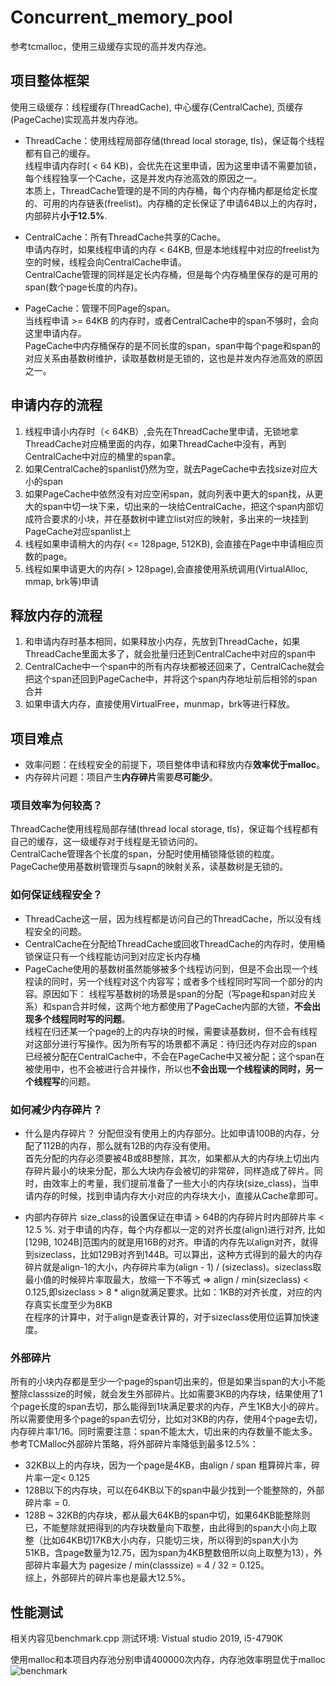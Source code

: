 # Concurrent_memory_pool
参考tcmalloc，使用三级缓存实现的高并发内存池。

## 项目整体框架
使用三级缓存：线程缓存(ThreadCache), 中心缓存(CentralCache), 页缓存(PageCache)实现高并发内存池。
+ ThreadCache：使用线程局部存储(thread local storage, tls)，保证每个线程都有自己的缓存。  
  线程申请内存时( < 64 KB)，会优先在这里申请，因为这里申请不需要加锁，每个线程独享一个Cache，这是并发内存池高效的原因之一。  
  本质上，ThreadCache管理的是不同的内存桶，每个内存桶内都是给定长度的、可用的内存链表(freelist)。内存桶的定长保证了申请64B以上的内存时，内部碎片**小于12.5%**.  
  
+ CentralCache：所有ThreadCache共享的Cache。  
  申请内存时，如果线程申请的内存 < 64KB, 但是本地线程中对应的freelist为空的时候，线程会向CentralCache申请。  
  CentralCache管理的同样是定长内存桶，但是每个内存桶里保存的是可用的span(数个page长度的内存)。  
  
+ PageCache：管理不同Page的span。  
  当线程申请 >= 64KB 的内存时，或者CentralCache中的span不够时，会向这里申请内存。   
  PageCache中内存桶保存的是不同长度的span，span中每个page和span的对应关系由基数树维护，读取基数树是无锁的，这也是并发内存池高效的原因之一。  

## 申请内存的流程
1. 线程申请小内存时（< 64KB）,会先在ThreadCache里申请，无锁地拿ThreadCache对应桶里面的内存，如果ThreadCache中没有，再到CentralCache中对应的桶里的span拿。  
2. 如果CentralCache的spanlist仍然为空，就去PageCache中去找size对应大小的span  
3. 如果PageCache中依然没有对应空闲span，就向列表中更大的span找，从更大的span中切一块下来，切出来的一块给CentralCache，把这个span内部切成符合要求的小块，并在基数树中建立list对应的映射，多出来的一块挂到PageCache对应spanlist上  
4. 线程如果申请稍大的内存( <= 128page, 512KB), 会直接在Page中申请相应页数的page。  
5. 线程如果申请更大的内存( > 128page),会直接使用系统调用(VirtualAlloc, mmap, brk等)申请

## 释放内存的流程
1. 和申请内存时基本相同，如果释放小内存，先放到ThreadCache，如果ThreadCache里面太多了，就会批量归还到CentralCache中对应的span中
2. CentralCache中一个span中的所有内存块都被还回来了，CentralCache就会把这个span还回到PageCache中，并将这个span内存地址前后相邻的span合并
3. 如果申请大内存，直接使用VirtualFree，munmap，brk等进行释放。


## 项目难点
+ 效率问题：在线程安全的前提下，项目整体申请和释放内存**效率优于malloc**。  
+ 内存碎片问题：项目产生**内存碎片**需要**尽可能少**。  

### 项目效率为何较高？
  ThreadCache使用线程局部存储(thread local storage, tls)，保证每个线程都有自己的缓存，这一级缓存对于线程是无锁访问的。  
  CentralCache管理各个长度的span，分配时使用桶锁降低锁的粒度。  
  PageCache使用基数树管理页与sapn的映射关系，读基数树是无锁的。  

### 如何保证线程安全？
  + ThreadCache这一层，因为线程都是访问自己的ThreadCache，所以没有线程安全的问题。
  + CentralCache在分配给ThreadCache或回收ThreadCache的内存时，使用桶锁保证只有一个线程能访问到对应定长内存桶
  + PageCache使用的基数树虽然能够被多个线程访问到，但是不会出现一个线程读的同时，另一个线程对这个内容写；或者多个线程同时写同一个部分的内容。原因如下：
    线程写基数树的场景是span的分配（写page和span对应关系）和span合并时候，这两个地方都使用了PageCache内部的大锁，**不会出现多个线程同时写的问题**。  
    线程在归还某一个page的上的内存块的时候，需要读基数树，但不会有线程对这部分进行写操作。因为所有写的场景都不满足：待归还内存对应的span已经被分配在CentralCache中，不会在PageCache中又被分配；这个span在被使用中，也不会被进行合并操作，所以也**不会出现一个线程读的同时，另一个线程写**的问题。
    
### 如何减少内存碎片？
  + 什么是内存碎片？
  分配但没有使用上的内存部分。比如申请100B的内存，分配了112B的内存，那么就有12B的内存没有使用。  
  首先分配的内存必须要被4B或8B整除，其次，如果都从大的内存块上切出内存碎片最小的块来分配，那么大块内存会被切的非常碎，同样造成了碎片。同时，由效率上的考量，我们提前准备了一些大小的内存块(size_class)，当申请内存的时候，找到申请内存大小对应的内存块大小，直接从Cache拿即可。  
  
  + 内部内存碎片
  size_class的设置保证在申请 > 64B的内存碎片时内部碎片率 < 12.5 %.
  对于申请的内存，每个内存都以一定的对齐长度(align)进行对齐, 比如[129B, 1024B]范围内的就是用16B的对齐。申请的内存先以align对齐，就得到sizeclass，比如129B对齐到144B。可以算出，这种方式得到的最大的内存碎片就是align-1的大小，内存碎片率为(align - 1) / (sizeclass)。sizeclass取最小值的时候碎片率取最大，放缩一下不等式 =>  align / min(sizeclass) < 0.125,即sizeclass > 8 * align就满足要求。比如：1KB的对齐长度，对应的内存真实长度至少为8KB  
  在程序的计算中，对于align是查表计算的，对于sizeclass使用位运算加快速度。
  
  ### 外部碎片
  所有的小块内存都是至少一个page的span切出来的，但是如果当span的大小不能整除classsize的时候，就会发生外部碎片。比如需要3KB的内存块，结果使用了1个page长度的span去切，那么能得到1块满足要求的内存，产生1KB大小的碎片。  
  所以需要使用多个page的span去切分，比如对3KB的内存，使用4个page去切，内存碎片率1/16。同时需要注意：span不能太大，切出来的内存数量不能太多。  
  参考TCMalloc外部碎片策略，将外部碎片率降低到最多12.5%：
  + 32KB以上的内存块，因为一个page是4KB，由align / span 粗算碎片率，碎片率一定< 0.125  
  + 128B以下的内存块，可以在64KB以下的span中最少找到一个能整除的，外部碎片率 = 0.  
  + 128B ~ 32KB的内存块，都从最大64KB的span中切，如果64KB能整除则已，不能整除就把得到的内存块数量向下取整，由此得到的span大小向上取整（比如64KB切17KB大小内存，只能切三块，所以得到的span大小为51KB，含page数量为12.75，因为span为4KB整数倍所以向上取整为13），外部碎片率最大为 pagesize / min(classsize) = 4 / 32 = 0.125。  
  综上，外部碎片的碎片率也是最大12.5%。  
   


  

## 性能测试
相关内容见benchmark.cpp
测试环境: Vistual studio 2019, i5-4790K

使用malloc和本项目内存池分别申请400000次内存，内存池效率明显优于malloc
![benchmark](https://user-images.githubusercontent.com/99704932/177002648-3e8857cc-56bb-4f63-95bf-1ea782e48e18.png)
